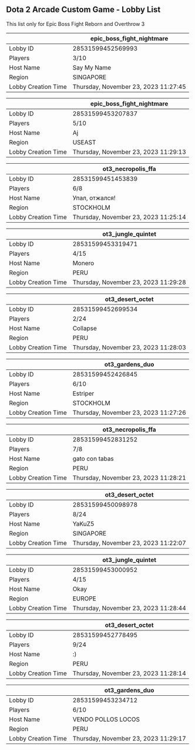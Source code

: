 ## Dota 2 Arcade Custom Game - Lobby List

This list only for Epic Boss Fight Reborn and Overthrow 3

|  | epic_boss_fight_nightmare |
| ------ | ------ |
| Lobby ID | 28531599452569993 |
| Players | 3/10 |
| Host Name | Say My Name |
| Region | SINGAPORE |
| Lobby Creation Time | Thursday, November 23, 2023 11:27:45 |


|  | epic_boss_fight_nightmare |
| ------ | ------ |
| Lobby ID | 28531599453207837 |
| Players | 5/10 |
| Host Name | Aj |
| Region | USEAST |
| Lobby Creation Time | Thursday, November 23, 2023 11:29:13 |


|  | ot3_necropolis_ffa |
| ------ | ------ |
| Lobby ID | 28531599451453839 |
| Players | 6/8 |
| Host Name | Упал, отжался! |
| Region | STOCKHOLM |
| Lobby Creation Time | Thursday, November 23, 2023 11:25:14 |


|  | ot3_jungle_quintet |
| ------ | ------ |
| Lobby ID | 28531599453319471 |
| Players | 4/15 |
| Host Name | Monero |
| Region | PERU |
| Lobby Creation Time | Thursday, November 23, 2023 11:29:28 |


|  | ot3_desert_octet |
| ------ | ------ |
| Lobby ID | 28531599452699534 |
| Players | 2/24 |
| Host Name | Collapse |
| Region | PERU |
| Lobby Creation Time | Thursday, November 23, 2023 11:28:03 |


|  | ot3_gardens_duo |
| ------ | ------ |
| Lobby ID | 28531599452426845 |
| Players | 6/10 |
| Host Name | Estriper |
| Region | STOCKHOLM |
| Lobby Creation Time | Thursday, November 23, 2023 11:27:26 |


|  | ot3_necropolis_ffa |
| ------ | ------ |
| Lobby ID | 28531599452831252 |
| Players | 7/8 |
| Host Name | gato con tabas |
| Region | PERU |
| Lobby Creation Time | Thursday, November 23, 2023 11:28:21 |


|  | ot3_desert_octet |
| ------ | ------ |
| Lobby ID | 28531599450098978 |
| Players | 8/24 |
| Host Name | YaKuZ5 |
| Region | SINGAPORE |
| Lobby Creation Time | Thursday, November 23, 2023 11:22:07 |


|  | ot3_jungle_quintet |
| ------ | ------ |
| Lobby ID | 28531599453000952 |
| Players | 4/15 |
| Host Name | Okay |
| Region | EUROPE |
| Lobby Creation Time | Thursday, November 23, 2023 11:28:44 |


|  | ot3_desert_octet |
| ------ | ------ |
| Lobby ID | 28531599452778495 |
| Players | 9/24 |
| Host Name | :) |
| Region | PERU |
| Lobby Creation Time | Thursday, November 23, 2023 11:28:14 |


|  | ot3_gardens_duo |
| ------ | ------ |
| Lobby ID | 28531599453234712 |
| Players | 6/10 |
| Host Name | VENDO POLLOS LOCOS |
| Region | PERU |
| Lobby Creation Time | Thursday, November 23, 2023 11:29:17 |



